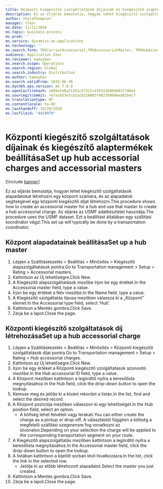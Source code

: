 ```yaml
---
title: Központi kiegészítő szolgáltatások díjainak és kiegészítő alaptermékek beállítása
description: Ez az eljárás bemutatja, hogyan lehet kiegészítő szolgáltatások alapadatokat létrehozni egy központ számára, és az alapadatok segítségével egy központi kiegészítő díjat létrehozni.
author: ShylaThompson
manager: tfehr
ms.date: 11/11/2016
ms.topic: business-process
ms.prod: ''
ms.service: dynamics-ax-applications
ms.technology: ''
ms.search.form: TMSCarrierAccessorial,TMSAccessorialMaster, TMSHubAccessorial
audience: Application User
ms.reviewer: kamaybac
ms.search.scope: Operations
ms.search.region: Global
ms.search.industry: Distribution
ms.author: kamaybac
ms.search.validFrom: 2016-06-30
ms.dyn365.ops.version: AX 7.0.0
ms.openlocfilehash: ad89afe0a21261c57311c439153b969d837748e4
ms.sourcegitcommit: fe7ac653efcb1ac6318083f482394b96ed82b4c7
ms.translationtype: HT
ms.contentlocale: hu-HU
ms.lasthandoff: 10/29/2020
ms.locfileid: "4429979"
---
```

# <a name="set-up-hub-accessorial-charges-and-accessorial-masters"></a><span data-ttu-id="1f4af-103">Központi kiegészítő szolgáltatások díjainak és kiegészítő alaptermékek beállítása</span><span class="sxs-lookup"><span data-stu-id="1f4af-103">Set up hub accessorial charges and accessorial masters</span></span>

[!include [banner](../../includes/banner.md)]

<span data-ttu-id="1f4af-104">Ez az eljárás bemutatja, hogyan lehet kiegészítő szolgáltatások alapadatokat létrehozni egy központ számára, és az alapadatok segítségével egy központi kiegészítő díjat létrehozni.</span><span class="sxs-lookup"><span data-stu-id="1f4af-104">This procedure shows how to create an accessorial master for a hub and use that master to create a hub accessorial charge.</span></span> <span data-ttu-id="1f4af-105">Az eljárás az USMF adatkészletet használja.</span><span class="sxs-lookup"><span data-stu-id="1f4af-105">The procedure uses the USMF dataset.</span></span> <span data-ttu-id="1f4af-106">Ezt a beállítást általában egy szállítási koordinátor végzi.</span><span class="sxs-lookup"><span data-stu-id="1f4af-106">This set up will typically be done by a transportation coordinator.</span></span>


## <a name="set-up-a-hub-master"></a><span data-ttu-id="1f4af-107">Központ alapadatainak beállítása</span><span class="sxs-lookup"><span data-stu-id="1f4af-107">Set up a hub master</span></span>
1. <span data-ttu-id="1f4af-108">Lépjen a Szállításkezelés > Beállítás > Minősítés > Kiegészítő alapszolgáltatások pontra.</span><span class="sxs-lookup"><span data-stu-id="1f4af-108">Go to Transportation management > Setup > Rating > Accessorial masters.</span></span>
2. <span data-ttu-id="1f4af-109">Kattintson az Új lehetőségre.</span><span class="sxs-lookup"><span data-stu-id="1f4af-109">Click New.</span></span>
3. <span data-ttu-id="1f4af-110">A Kiegészítő alapszolgáltatások mezőbe írjon be egy értéket.</span><span class="sxs-lookup"><span data-stu-id="1f4af-110">In the Accessorial master field, type a value.</span></span>
4. <span data-ttu-id="1f4af-111">Írjon be egy értéket a Név mezőbe.</span><span class="sxs-lookup"><span data-stu-id="1f4af-111">In the Name field, type a value.</span></span>
5. <span data-ttu-id="1f4af-112">A Kiegészítő szolgáltatás típusa mezőben válassza ki a „Központ” elemet.</span><span class="sxs-lookup"><span data-stu-id="1f4af-112">In the Accessorial type field, select 'Hub'.</span></span>
6. <span data-ttu-id="1f4af-113">Kattintson a Mentés gombra.</span><span class="sxs-lookup"><span data-stu-id="1f4af-113">Click Save.</span></span>
7. <span data-ttu-id="1f4af-114">Zárja be a lapot.</span><span class="sxs-lookup"><span data-stu-id="1f4af-114">Close the page.</span></span>

## <a name="set-up-a-hub-accessorial-charge"></a><span data-ttu-id="1f4af-115">Központi kiegészítő szolgáltatások díj létrehozása</span><span class="sxs-lookup"><span data-stu-id="1f4af-115">Set up a hub accessorial charge</span></span>
1. <span data-ttu-id="1f4af-116">Lépjen a Szállításkezelés > Beállítás > Minősítés > Központi kiegészítő szolgáltatások díjai pontra.</span><span class="sxs-lookup"><span data-stu-id="1f4af-116">Go to Transportation management > Setup > Rating > Hub accessorial charges.</span></span>
2. <span data-ttu-id="1f4af-117">Kattintson az Új lehetőségre.</span><span class="sxs-lookup"><span data-stu-id="1f4af-117">Click New.</span></span>
3. <span data-ttu-id="1f4af-118">Írjon be egy értéket a Központi kiegészítő szolgáltatások azonosító mezőbe.</span><span class="sxs-lookup"><span data-stu-id="1f4af-118">In the Hub accessorial ID field, type a value.</span></span>
4. <span data-ttu-id="1f4af-119">A Központ mezőben kattintson a legördítő nyílra a keresőlista megnyitásához.</span><span class="sxs-lookup"><span data-stu-id="1f4af-119">In the Hub field, click the drop-down button to open the lookup.</span></span>
5. <span data-ttu-id="1f4af-120">Keresse meg és jelölje ki a kívánt rekordot a listán.</span><span class="sxs-lookup"><span data-stu-id="1f4af-120">In the list, find and select the desired record.</span></span>
6. <span data-ttu-id="1f4af-121">A Központ pozíciója mezőben válasszon ki egy lehetőséget.</span><span class="sxs-lookup"><span data-stu-id="1f4af-121">In the Hub position field, select an option.</span></span>
    * <span data-ttu-id="1f4af-122">A költség lehet felvételi vagy lerakati.</span><span class="sxs-lookup"><span data-stu-id="1f4af-122">You can either create the charge as a pickup or drop-off.</span></span> <span data-ttu-id="1f4af-123">A választástól függően a költség a megfelelő szállítási szegmensre fog vonatkozni az útvonalon.</span><span class="sxs-lookup"><span data-stu-id="1f4af-123">Depending on your selection the charge will be applied to the corresponding transportation segment on your route.</span></span>  
7. <span data-ttu-id="1f4af-124">A Kiegészítő alapszolgáltatás mezőben kattintson a legördítő nyílra a keresőlista megnyitásához.</span><span class="sxs-lookup"><span data-stu-id="1f4af-124">In the Accessorial master field, click the drop-down button to open the lookup.</span></span>
8. <span data-ttu-id="1f4af-125">A listában kattintson a kijelölt sorban lévő hivatkozásra.</span><span class="sxs-lookup"><span data-stu-id="1f4af-125">In the list, click the link in the selected row.</span></span>
    * <span data-ttu-id="1f4af-126">Jelölje ki az előbb létrehozott alapadatot.</span><span class="sxs-lookup"><span data-stu-id="1f4af-126">Select the master you just created.</span></span>  
9. <span data-ttu-id="1f4af-127">Kattintson a Mentés gombra.</span><span class="sxs-lookup"><span data-stu-id="1f4af-127">Click Save.</span></span>
10. <span data-ttu-id="1f4af-128">Zárja be a lapot.</span><span class="sxs-lookup"><span data-stu-id="1f4af-128">Close the page.</span></span>

